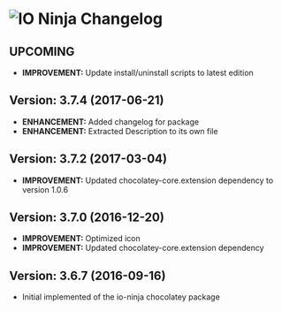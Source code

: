 # ![IO Ninja Changelog](https://img.shields.io/badge/IO%20Ninja-Package%20Changelog-blue.svg?style=for-the-badge)

## UPCOMING
- **IMPROVEMENT:** Update install/uninstall scripts to latest edition

## Version: 3.7.4 (2017-06-21)
- **ENHANCEMENT:** Added changelog for package
- **ENHANCEMENT:** Extracted Description to its own file

## Version: 3.7.2 (2017-03-04)
- **IMPROVEMENT:** Updated chocolatey-core.extension dependency to version 1.0.6

## Version: 3.7.0 (2016-12-20)
- **IMPROVEMENT:** Optimized icon
- **IMPROVEMENT:** Updated chocolatey-core.extension dependency

## Version: 3.6.7 (2016-09-16)
- Initial implemented of the io-ninja chocolatey package
